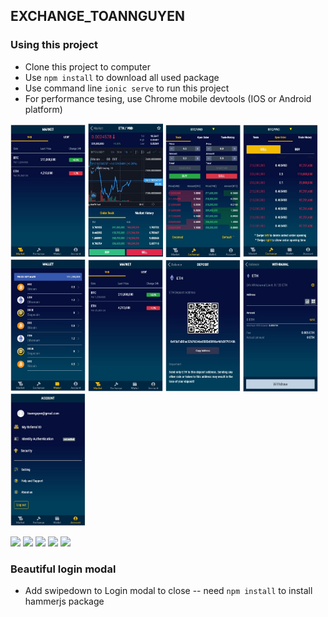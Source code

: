 ## EXCHANGE_TOANNGUYEN
### Using this project

 - Clone this project to computer
 - Use `npm install` to download all used package
 - Use command line `ionic serve` to run this project
 - For performance tesing, use Chrome mobile devtools (IOS or Android platform)
 <img src="https://github.com/toannguyenstudy/test_exchange/blob/master/src/assets/img_demo/tab_market.JPG?raw=true" alt="market_tab" width="120">
 <img src="https://github.com/toannguyenstudy/test_exchange/blob/master/src/assets/img_demo/detail_page.JPG?raw=true" alt="detail_page" width="120">
 <img src="https://github.com/toannguyenstudy/test_exchange/blob/master/src/assets/img_demo/tab_exchange.JPG?raw=true" alt="tab_exchange" width="120">
 <img src="https://github.com/toannguyenstudy/test_exchange/blob/master/src/assets/img_demo/exchange_open_order.JPG?raw=true" alt="exchange_open_order" width="120">
 <img src="https://github.com/toannguyenstudy/test_exchange/blob/master/src/assets/img_demo/tab_wallet.JPG?raw=true" alt="tab_wallet" width="120">
 <img src="https://github.com/toannguyenstudy/test_exchange/blob/master/src/assets/img_demo/tab_market.JPG?raw=true" alt="market_tab" width="120">
 <img src="https://github.com/toannguyenstudy/test_exchange/blob/master/src/assets/img_demo/deposit_page.JPG?raw=true" alt="deposit_page" width="120">
 <img src="https://github.com/toannguyenstudy/test_exchange/blob/master/src/assets/img_demo/withdraw_page.JPG?raw=true" alt="withdraw_page" width="120">
 <img src="https://github.com/toannguyenstudy/test_exchange/blob/master/src/assets/img_demo/tab_account.JPG?raw=true" alt="tab_account" width="120">
 
![]( =120x)
![]( =120x)
![]( =120x)
![]( =120x)
![]( =120x)


### Beautiful login modal

-   Add swipedown to Login modal to close -- need `npm install` to install
    hammerjs package
